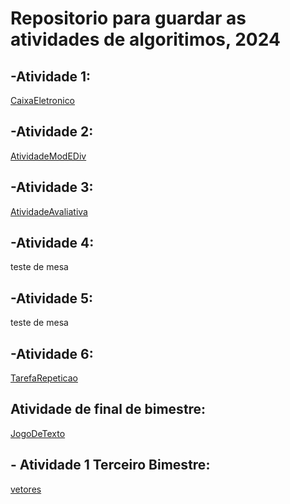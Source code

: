 # Repositorio para guardar as atividades de algoritimos, 2024
## -Atividade 1:
[CaixaEletronico](https://github.com/AgemT/TarefasPortugol/tree/CaixaEletronico)
## -Atividade 2:
[AtividadeModEDiv](https://github.com/AgemT/TarefasPortugol/tree/AtividadeModEDiv)
## -Atividade 3: 
[AtividadeAvaliativa](https://github.com/AgemT/TarefasPortugol/tree/AtividadeAvaliativa)
## -Atividade 4: 
teste de mesa
## -Atividade 5: 
teste de mesa
## -Atividade 6: 
[TarefaRepeticao](https://github.com/AgemT/TarefasPortugol/tree/TarefaRepeticao)
## Atividade de final de bimestre:
[JogoDeTexto](https://github.com/AgemT/TarefasPortugol/blob/JogoDeTexto/UmRaroCasoDeGanancia.por)
## - Atividade 1 Terceiro Bimestre:
[vetores](https://github.com/AgemT/TarefasPortugol/blob/vetores/tarefa.por)
